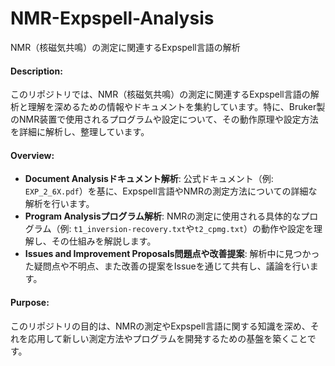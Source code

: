 # NMR-Expspell-Analysis
NMR（核磁気共鳴）の測定に関連するExpspell言語の解析

#### **Description**:

このリポジトリでは、NMR（核磁気共鳴）の測定に関連するExpspell言語の解析と理解を深めるための情報やドキュメントを集約しています。特に、Bruker製のNMR装置で使用されるプログラムや設定について、その動作原理や設定方法を詳細に解析し、整理しています。

#### **Overview**:

- **Document Analysisドキュメント解析**: 公式ドキュメント（例: `EXP_2_6X.pdf`）を基に、Expspell言語やNMRの測定方法についての詳細な解析を行います。
- **Program Analysisプログラム解析**: NMRの測定に使用される具体的なプログラム（例: `t1_inversion-recovery.txt`や`t2_cpmg.txt`）の動作や設定を理解し、その仕組みを解説します。
- **Issues and Improvement Proposals問題点や改善提案**: 解析中に見つかった疑問点や不明点、また改善の提案をIssueを通じて共有し、議論を行います。

#### **Purpose**:

このリポジトリの目的は、NMRの測定やExpspell言語に関する知識を深め、それを応用して新しい測定方法やプログラムを開発するための基盤を築くことです。
